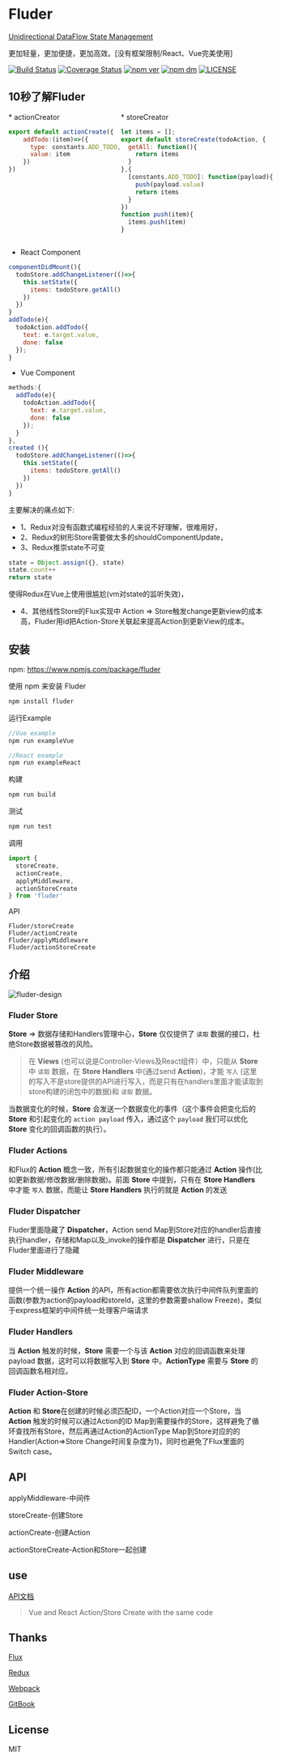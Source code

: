 # Fluder

[Unidirectional DataFlow State Management](https://coderwin.github.io/Fluder)

更加轻量，更加便捷，更加高效。[没有框架限制/React、Vue完美使用]

[![Build Status](https://travis-ci.org/coderwin/Fluder.svg?branch=master)](https://travis-ci.org/coderwin/Fluder)
[![Coverage Status](https://coveralls.io/repos/github/coderwin/Fluder/badge.svg?branch=master)](https://coveralls.io/github/coderwin/Fluder?branch=master)
[![npm ver](https://img.shields.io/npm/v/fluder.svg?style=flat)](https://www.npmjs.com/package/fluder)
[![npm dm](https://img.shields.io/npm/dm/Fluder.svg?style=flat-square)](https://www.npmjs.com/package/fluder)
[![LICENSE](https://img.shields.io/npm/l/fluder.svg)](https://www.npmjs.com/package/fluder)

## 10秒了解Fluder

<div style="display:flex;flex-direction:row">
<div style="flex:1">
* actionCreator

```javascript
export default actionCreate({
    addTodo:(item)=>({
      type: constants.ADD_TODO,
      value: item
    })
})
```
</div>

<div style="flex:1">
* storeCreator

```javascript
let items = [];
export default storeCreate(todoAction, {
  getAll: function(){
    return items
  }
},{
  [constants.ADD_TODO]: function(payload){
    push(payload.value)
    return items
  }
})
function push(item){
  items.push(item)
}
```
</div>
</div>

* React Component

```javascript
componentDidMount(){
  todoStore.addChangeListener(()=>{
    this.setState({
      items: todoStore.getAll()
    })
  })
}
addTodo(e){
  todoAction.addTodo({
    text: e.target.value,
    done: false
  });
}
```
* Vue Component

```javascript
methods:{
  addTodo(e){
    todoAction.addTodo({
      text: e.target.value,
      done: false
    });
  }
},
created (){
  todoStore.addChangeListener(()=>{
    this.setState({
      items: todoStore.getAll()
    })
  })
}
```

主要解决的痛点如下:

* 1、Redux对没有函数式编程经验的人来说不好理解，很难用好，
* 2、Redux的树形Store需要做太多的shouldComponentUpdate，
* 3、Redux推崇state不可变

```javascript
state = Object.assign({}, state)
state.count++
return state
```
  使得Redux在Vue上使用很尴尬(vm对state的监听失效)，
* 4、其他线性Store的Flux实现中 Action => Store触发change更新view的成本高，Fluder用id把Action-Store关联起来提高Action到更新View的成本。

## 安装

npm: https://www.npmjs.com/package/fluder

使用 npm 来安装 Fluder

```javascript
npm install fluder
```

运行Example

```javascript
//Vue example
npm run exampleVue

//React example
npm run exampleReact
```

构建

```javascript
npm run build
```
测试

```javascript
npm run test
```

调用

```javascript
import {
  storeCreate,
  actionCreate,
  applyMiddleware,
  actionStoreCreate
} from 'fluder'
```

API

```
Fluder/storeCreate
Fluder/actionCreate
Fluder/applyMiddleware
Fluder/actionStoreCreate
```

## 介绍

![fluder-design](./design/fluder-design.png)

### Fluder Store

**Store** => 数据存储和Handlers管理中心，**Store** 仅仅提供了 `读取` 数据的接口，杜绝Store数据被篡改的风险。

> 在 **Views** (也可以说是Controller-Views及React组件）中，只能从 **Store** 中 `读取` 数据，在 **Store Handlers** 中(通过send **Action**)，才能 `写入` (这里的写入不是store提供的API进行写入，而是只有在handlers里面才能读取到store构建的闭包中的数据)和 `读取` 数据。

当数据变化的时候，**Store** 会发送一个数据变化的事件（这个事件会把变化后的 **Store** 和引起变化的 `action payload` 传入，通过这个 `payload` 我们可以优化 **Store** 变化的回调函数的执行）。

### Fluder Actions

和Flux的 **Action** 概念一致，所有引起数据变化的操作都只能通过 **Action** 操作(比如更新数据/修改数据/删除数据)。前面 **Store** 中提到，只有在 **Store Handlers** 中才能 `写入` 数据，而能让 **Store Handlers** 执行的就是 **Action** 的发送

### Fluder Dispatcher

Fluder里面隐藏了 **Dispatcher**，Action send Map到Store对应的handler后直接执行handler，存储和Map以及_invoke的操作都是 **Dispatcher** 进行，只是在Fluder里面进行了隐藏

### Fluder Middleware

提供一个统一操作 **Action** 的API，所有action都需要依次执行中间件队列里面的函数(参数为action的payload和storeId，这里的参数需要shallow Freeze)，类似于express框架的中间件统一处理客户端请求

### Fluder Handlers

当 **Action** 触发的时候，**Store** 需要一个与该 **Action** 对应的回调函数来处理 payload 数据，这时可以将数据写入到 **Store** 中。**ActionType** 需要与 **Store** 的回调函数名相对应。

### Fluder Action-Store

**Action** 和 **Store**在创建的时候必须匹配ID，一个Action对应一个Store，当 **Action** 触发的时候可以通过Action的ID Map到需要操作的Store，这样避免了循环查找所有Store，然后再通过Action的ActionType Map到Store对应的的Handler(Action=>Store Change时间复杂度为1)，同时也避免了Flux里面的Switch case。

## API

applyMiddleware-中间件

storeCreate-创建Store

actionCreate-创建Action

actionStoreCreate-Action和Store一起创建

## use

[API文档](https://coderwin.github.io/Fluder/)

> Vue and React Action/Store Create with the same code

## Thanks

[Flux](https://github.com/facebook/flux)

[Redux](https://github.com/reactjs/redux)

[Webpack](https://github.com/webpack/webpack)

[GitBook](https://github.com/GitbookIO/gitbook)

## License

MIT
